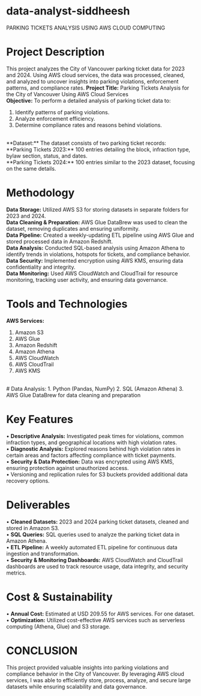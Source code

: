# data-analyst-siddheesh
PARKING TICKETS ANALYSIS USING AWS CLOUD COMPUTING
</br>
# Project Description
This project analyzes the City of Vancouver parking ticket data for 2023 and 2024. Using AWS cloud services, the data was processed, cleaned, and analyzed to uncover insights into parking violations, enforcement patterns, and compliance rates.
**Project Title:** Parking Tickets Analysis for the City of Vancouver Using AWS Cloud Services
</br>
**Objective:** To perform a detailed analysis of parking ticket data to:
1.	Identify patterns of parking violations.
2.	Analyze enforcement efficiency.
3.	Determine compliance rates and reasons behind violations.
</br>
**Dataset:** The dataset consists of two parking ticket records:
</br>
**Parking Tickets 2023:** 100 entries detailing the block, infraction type, bylaw section, status, and dates.
</br>
**Parking Tickets 2024:** 100 entries similar to the 2023 dataset, focusing on the same details.

# Methodology
**Data Storage:** Utilized AWS S3 for storing datasets in separate folders for 2023 and 2024.
</br>
**Data Cleaning & Preparation:** AWS Glue DataBrew was used to clean the dataset, removing duplicates and ensuring uniformity.
</br>
**Data Pipeline:** Created a weekly-updating ETL pipeline using AWS Glue and stored processed data in Amazon Redshift.
</br>
**Data Analysis:** Conducted SQL-based analysis using Amazon Athena to identify trends in violations, hotspots for tickets, and compliance behavior.
</br>
**Data Security:** Implemented encryption using AWS KMS, ensuring data confidentiality and integrity.
</br>
**Data Monitoring:** Used AWS CloudWatch and CloudTrail for resource monitoring, tracking user activity, and ensuring data governance.
</br>

# Tools and Technologies
**AWS Services:**
1.	Amazon S3
2.	AWS Glue
3.	Amazon Redshift
4.	Amazon Athena
5.	AWS CloudWatch
6.	AWS CloudTrail
7.	AWS KMS
</br>
# Data Analysis:
1.	Python (Pandas, NumPy)
2.	SQL (Amazon Athena)
3.	AWS Glue DataBrew for data cleaning and preparation
</br>

# Key Features
•	**Descriptive Analysis:** Investigated peak times for violations, common infraction types, and geographical locations with high violation rates.
</br>
•	**Diagnostic Analysis:** Explored reasons behind high violation rates in certain areas and factors affecting compliance with ticket payments.
</br>
•	**Security & Data Protection:** Data was encrypted using AWS KMS, ensuring protection against unauthorized access.
</br>
•	Versioning and replication rules for S3 buckets provided additional data recovery options.
</br>

# Deliverables
•	**Cleaned Datasets:** 2023 and 2024 parking ticket datasets, cleaned and stored in Amazon S3.
</br>
•	**SQL Queries:** SQL queries used to analyze the parking ticket data in Amazon Athena.
</br>
•	**ETL Pipeline:** A weekly automated ETL pipeline for continuous data ingestion and transformation.
</br>
•	**Security & Monitoring Dashboards:** AWS CloudWatch and CloudTrail dashboards are used to track resource usage, data integrity, and security metrics.
</br>

# Cost & Sustainability
•	**Annual Cost:** Estimated at USD 209.55 for AWS services. For one dataset.
</br>
•	**Optimization:** Utilized cost-effective AWS services such as serverless computing (Athena, Glue) and S3 storage.
</br>
 
# CONCLUSION
This project provided valuable insights into parking violations and compliance behavior in the City of Vancouver. By leveraging AWS cloud services, I was able to efficiently store, process, analyze, and secure large datasets while ensuring scalability and data governance.
